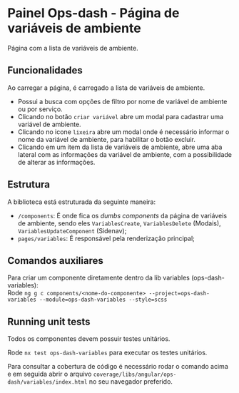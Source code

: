 # Painel Ops-dash - Página de variáveis de ambiente

Página com a lista de variáveis de ambiente.

## Funcionalidades

Ao carregar a página, é carregado a lista de variáveis de ambiente.

-   Possui a busca com opções de filtro por nome de variável de ambiente ou por serviço.
-   Clicando no botão `criar variável` abre um modal para cadastrar uma variável de ambiente.
-   Clicando no icone `lixeira` abre um modal onde é necessário informar o nome da variável de ambiente, para habilitar o botão excluir.
-   Clicando em um item da lista de variáveis de ambiente, abre uma aba lateral com as informações da variável de ambiente, com a possibilidade de alterar as informações.

## Estrutura

A biblioteca está estruturada da seguinte maneira:

-   `/components`: É onde fica os <i>dumbs components</i> da página de variáveis de ambiente, sendo eles `VariablesCreate`, `VariablesDelete` (Modais), `VariablesUpdateComponent` (Sidenav);
-   `pages/variables`: É responsável pela renderização principal;

## Comandos auxiliares

Para criar um componente diretamente dentro da lib variables (ops-dash-variables):  
Rode `ng g c components/<nome-do-componente> --project=ops-dash-variables --module=ops-dash-variables --style=scss`

## Running unit tests

Todos os componentes devem possuir testes unitários.

Rode `nx test ops-dash-variables` para executar os testes unitários.

Para consultar a cobertura de código é necessário rodar o comando acima e em seguida abrir o arquivo `coverage/libs/angular/ops-dash/variables/index.html` no seu navegador preferido.
